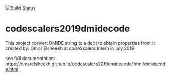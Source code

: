 [![Build Status](https://travis-ci.com/omarelsheekh/codescalers2019dmidecode.svg?branch=master)](https://travis-ci.com/omarelsheekh/codescalers2019dmidecode)

# codescalers2019dmidecode
This project convert DMIDE string to a dect to obtain properties from it created by: Omar Elsheekh at codeScalers Intern in july 2019 

see full documentation: https://omarelsheekh.github.io/codescalers2019dmidecode/html/dmidecode.html
